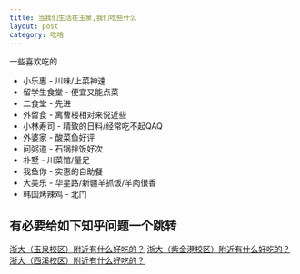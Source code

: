 ```yaml
---
title: 当我们生活在玉泉,我们吃些什么
layout: post
category: 吃啥
---
```


一些喜欢吃的

- 小乐惠 - 川味/上菜神速
- 留学生食堂 - 便宜又能点菜
- 二食堂 - 先进
- 外留食 - 离曹楼相对来说近些
- 小林寿司 - 精致的日料/经常吃不起QAQ
- 外婆家 - 酸菜鱼好评
- 问粥道 - 石锅拌饭好次
- 朴墅 - 川菜馆/量足
- 我鱼你 - 实惠的自助餐
- 大美乐 - 华星路/新疆羊抓饭/羊肉很香
- 韩国烤辣鸡 - 北门



## 有必要给如下知乎问题一个跳转

[浙大（玉泉校区）附近有什么好吃的？](https://www.zhihu.com/question/36288234)
[浙大（紫金港校区）附近有什么好吃的？](https://www.zhihu.com/question/36518997)
[浙大（西溪校区）附近有什么好吃的？](https://www.zhihu.com/question/63010915)


